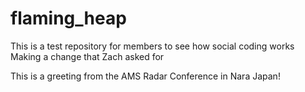 # flaming_heap
This is a test repository for members to see how social coding works
Making a change that Zach asked for

This is a greeting from the AMS Radar Conference in Nara Japan!

